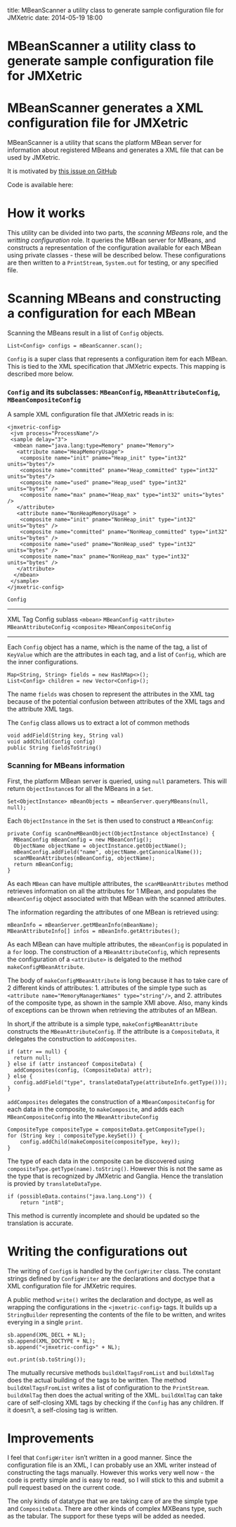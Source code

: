 title: MBeanScanner a utility class to generate sample configuration file for JMXetric
date: 2014-05-19 18:00

MBeanScanner a utility class to generate sample configuration file for JMXetric
===============================================================================

MBeanScanner generates a XML configuration file for JMXetric
============================================================

MBeanScanner is a utility that scans the platform MBean server for
information about registered MBeans and generates a XML file that can be
used by JMXetric.

It is motivated by [this issue on
GitHub](https://github.com/ganglia/jmxetric/issues/10)

Code is available here:

How it works
============

This utility can be divided into two parts, the *scanning MBeans* role,
and the *writting configuration* role. It queries the MBean server for
MBeans, and constructs a representation of the configuration available
for each MBean using private classes - these will be described below.
These configurations are then written to a `PrintStream`, `System.out`
for testing, or any specified file.

Scanning MBeans and constructing a configuration for each MBean
===============================================================

Scanning the MBeans result in a list of `Config` objects.

``` {.sourceCode .java}
List<Config> configs = mBeanScanner.scan();
```

`Config` is a super class that represents a configuration item for each
MBean. This is tied to the XML specification that JMXetric expects. This
mapping is described more below.

### `Config` and its subclasses: `MBeanConfig`, `MBeanAttributeConfig`, `MBeanCompositeConfig`

A sample XML configuration file that JMXetric reads in is:

``` {.sourceCode .xml}
<jmxetric-config>
 <jvm process="ProcessName"/>
 <sample delay="3">
  <mbean name="java.lang:type=Memory" pname="Memory">
   <attribute name="HeapMemoryUsage">
    <composite name="init" pname="Heap_init" type="int32" units="bytes"/>
    <composite name="committed" pname="Heap_committed" type="int32" units="bytes"/>
    <composite name="used" pname="Heap_used" type="int32" units="bytes" />
    <composite name="max" pname="Heap_max" type="int32" units="bytes" />
   </attribute>
   <attribute name="NonHeapMemoryUsage" >
    <composite name="init" pname="NonHeap_init" type="int32"  units="bytes" />
    <composite name="committed" pname="NonHeap_committed" type="int32" units="bytes" />
    <composite name="used" pname="NonHeap_used" type="int32" units="bytes" />
    <composite name="max" pname="NonHeap_max" type="int32" units="bytes" />
   </attribute>
  </mbean>
 </sample>
</jmxetric-config>
```

`Config`

  --------------- ------------------------
  XML Tag         Config sublass
  `<mbean>`       `MBeanConfig`
  `<attribute>`   `MBeanAttributeConfig`
  `<composite>`   `MBeanCompositeConfig`
  --------------- ------------------------

Each `Config` object has a name, which is the name of the tag, a list of
`KeyValue` which are the attributes in each tag, and a list of `Config`,
which are the inner configurations.

``` {.sourceCode .java}
Map<String, String> fields = new HashMap<>();
List<Config> children = new Vector<Config>();
```

The name `fields` was chosen to represent the attributes in the XML tag
because of the potential confusion between attributes of the XML tags
and the attribute XML tags.

The `Config` class allows us to extract a lot of common methods

``` {.sourceCode .java}
void addField(String key, String val)
void addChild(Config config)
public String fieldsToString()
```

### Scanning for MBeans information

First, the platform MBean server is queried, using `null` parameters.
This will return `ObjectInstance`s for all the MBeans in a `Set`.

``` {.sourceCode .java}
Set<ObjectInstance> mBeanObjects = mBeanServer.queryMBeans(null, null);
```

Each `ObjectInstance` in the `Set` is then used to construct a
`MBeanConfig`:

``` {.sourceCode .java}
private Config scanOneMBeanObject(ObjectInstance objectInstance) {
  MBeanConfig mBeanConfig = new MBeanConfig();
  ObjectName objectName = objectInstance.getObjectName();
  mBeanConfig.addField("name", objectName.getCanonicalName());
  scanMBeanAttributes(mBeanConfig, objectName);
  return mBeanConfig;
}
```

As each `MBean` can have multiple attributes, the `scanMBeanAttributes`
method retrieves information on all the attributes for 1 MBean, and
populates the `mBeanConfig` object associated with that MBean with the
scanned attributes.

The information regarding the attributes of one MBean is retrieved
using:

``` {.sourceCode .java}
mBeanInfo = mBeanServer.getMBeanInfo(mBeanName);
MBeanAttributeInfo[] infos = mBeanInfo.getAttributes();
```

As each MBean can have multiple attributes, the `mBeanConfig` is
populated in a `for` loop. The construction of a `MBeanAttributeConfig`,
which represents the configuration of a `<attribute>` is delgated to the
method `makeConfigMBeanAttribute`.

The body of `makeConfigMBeanAttribute` is long because it has to take
care of 2 different kinds of attributes: 1. attributes of the simple
type such as `<attribute name="MemoryManagerNames" type="string"/>`, and
2. attributes of the composite type, as shown in the sample XMl above.
Also, many kinds of exceptions can be thrown when retrieving the
attributes of an MBean.

In short,if the attribute is a simple type, `makeConfigMBeanAttribute`
constructs the `MBeanAttributeConfig`. If the attribute is a
`CompositeData`, it delegates the construction to `addComposites`.

``` {.sourceCode .java}
if (attr == null) {
  return null;
} else if (attr instanceof CompositeData) {
  addComposites(config, (CompositeData) attr);
} else {
  config.addField("type", translateDataType(attributeInfo.getType()));
}
```

`addComposites` delegates the construction of a `MBeanCompositeConfig`
for each data in the composite, to `makeComposite`, and adds each
`MBeanCompositeConfig` into the `MBeanAttributeConfig`

``` {.sourceCode .java}
CompositeType compositeType = compositeData.getCompositeType();
for (String key : compositeType.keySet()) {
    config.addChild(makeComposite(compositeType, key));
}
```

The type of each data in the composite can be discovered using
`compositeType.getType(name).toString()`. However this is not the same
as the type that is recognized by JMXetric and Ganglia. Hence the
translation is provied by `translateDataType`.

``` {.sourceCode .java}
if (possibleData.contains("java.lang.Long")) {
    return "int8";
```

This method is currently incomplete and should be updated so the
translation is accurate.

Writing the configurations out
==============================

The writing of `Config`s is handled by the `ConfigWriter` class. The
constant strings defined by `ConfigWriter` are the declarations and
doctype that a XML configuration file for JMXetric requires.

A public method `write()` writes the declaration and doctype, as well as
wrapping the configurations in the `<jmxetric-config>` tags. It builds
up a `StringBuilder` representing the contents of the file to be
written, and writes everying in a single `print`.

``` {.sourceCode .java}
sb.append(XML_DECL + NL);
sb.append(XML_DOCTYPE + NL);
sb.append("<jmxetric-config>" + NL);

out.print(sb.toString());
```

The mutually recursive methods `buildXmlTagsFromList` and `buildXmlTag`
does the actual building of the tags to be written. The method
`buildXmlTagsFromList` writes a list of configuration to the
`PrintStream`. `buildXmlTag` then does the actual writing of the XML.
`buildXmlTag` can take care of self-closing XML tags by checking if the
`Config` has any children. If it doesn’t, a self-closing tag is written.

Improvements
============

I feel that `ConfigWriter` isn’t written in a good manner. Since the
configuration file is an XML, I can probably use an XML writer instead
of constructing the tags manually. However this works very well now -
the code is pretty simple and is easy to read, so I will stick to this
and submit a pull request based on the current code.

The only kinds of datatype that we are taking care of are the simple
type and `CompositeData`. There are other kinds of complex MXBeans type,
such as the tabular. The support for these tyeps will be added as
needed.
